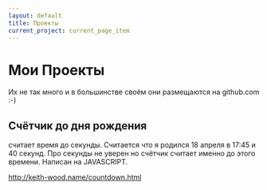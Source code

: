 ```yaml
---
layout: default
title: Проекты
current_project: current_page_item
---
```

<div id="content" class="pad">
  <h1 class="pagetitle">Мои Проекты</h1>
  <div class="entry page clear">
    <p>Их не так много и в большинстве своём они размещаются на github.com :-)</p>
	<h2> Счётчик до дня рождения</h2>
	<p> считает время до секунды. Считается что я родился 18 апреля в 17:45 и 40 секунд. Про секунды не уверен но счётчик считает именно до этого времени. Написан на JAVASCRIPT. </p>
<p style="color:red"><script LANGUAGE="JAVASCRIPT">   
ccDayNow = new Date();   
ccDayThen = new Date("Apr 18 2011 17:45:40 GMT+0400")   
msPerDay = 24 * 60 * 60 * 1000 ;   
timeLeft = (ccDayThen.getTime() - ccDayNow.getTime());   
cc_daysLeft = timeLeft / msPerDay;   
daysLeft = Math.floor(cc_daysLeft);   
cc_hrsLeft = (cc_daysLeft - daysLeft)*24;   
hrsLeft = Math.floor(cc_hrsLeft);   
minsLeft = Math.floor((cc_hrsLeft - hrsLeft)*60);
secLeft = Math.floor(((cc_hrsLeft - hrsLeft)*60)*60);   
document.write( "Через "+daysLeft+" дн, "+hrsLeft+" часов "+minsLeft+" минут "+secLeft+" секунд - Случится 27 лет как я хожу по этой знмле.");
</script></p>
<p>
<a href="http://keith-wood.name/countdown.html">http://keith-wood.name/countdown.html</a>
</p>
</div>
</div>